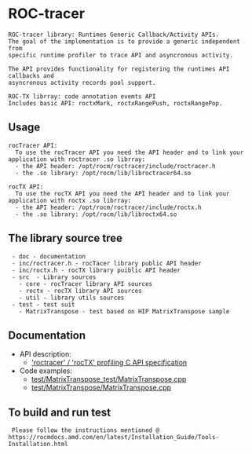 # ROC-tracer
```
ROC-tracer library: Runtimes Generic Callback/Activity APIs.
The goal of the implementation is to provide a generic independent from
specific runtime profiler to trace API and asyncronous activity.

The API provides functionality for registering the runtimes API callbacks and
asyncronous activity records pool support.

ROC-TX librray: code annotation evemts API
Includes basic API: roctxMark, roctxRangePush, roctxRangePop.
```

## Usage
```
rocTracer API:
  To use the rocTracer API you need the API header and to link your application with roctracer .so librray:
  - the API header: /opt/rocm/roctracer/include/roctracer.h
  - the .so library: /opt/rocm/lib/libroctracer64.so

rocTX API:
  To use the rocTX API you need the API header and to link your application with roctx .so librray:
  - the API header: /opt/rocm/roctracer/include/roctx.h
  - the .so library: /opt/rocm/lib/libroctx64.so
```

## The library source tree
```
 - doc - documentation
 - inc/roctracer.h - rocTacer library public API header
 - inc/roctx.h - rocTX library puiblic API header
 - src  - Library sources
   - core - rocTracer library API sources
   - roctx - rocTX library API sources
   - util - library utils sources
 - test - test suit
   - MatrixTranspose - test based on HIP MatrixTranspose sample
```

## Documentation
 - API description: 
   - ['roctracer' / 'rocTX' profiling C API specification](doc/roctracer_spec.md)
 - Code examples:
   - [test/MatrixTranspose_test/MatrixTranspose.cpp](test/MatrixTranspose_test/MatrixTranspose.cpp)
   - [test/MatrixTranspose/MatrixTranspose.cpp](test/MatrixTranspose/MatrixTranspose.cpp)

## To build and run test
```
 Please follow the instructions mentioned @ https://rocmdocs.amd.com/en/latest/Installation_Guide/Tools-Installation.html
```
